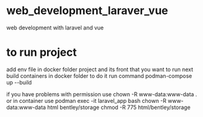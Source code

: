 # web_development_laraver_vue
 web development with laravel and vue

# to run project
  add env file in docker folder project and its front that you want 
  to run next build containers in docker folder to do it run command 
  podman-compose up --build

  if you have problems with permission use 
  chown -R www-data:www-data . 
  or in container use 
  podman exec -it laravel_app bash chown -R www-data:www-data html 
  bentley/storage chmod -R 775 html/bentley/storage